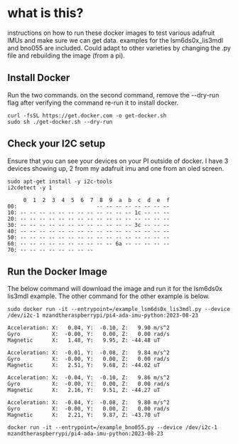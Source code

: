 # what is this?
instructions on how to run these docker images to test various adafruit IMUs and make sure we can get data. examples for the lsm6ds0x_lis3mdl and bno055 are included. Could adapt to other varieties by changing the .py file and rebuilding the image (from a pi).

## Install Docker
Run the two commands. on the second command, remove the --dry-run flag after verifying the command re-run it to install docker.
```
curl -fsSL https://get.docker.com -o get-docker.sh
sudo sh ./get-docker.sh --dry-run
```


## Check your I2C setup
Ensure that you can see your devices on your PI outside of docker. I have 3 devices showing up, 2 from my adafruit imu and one from an oled screen.

```
sudo apt-get install -y i2c-tools
i2cdetect -y 1
```
```
     0  1  2  3  4  5  6  7  8  9  a  b  c  d  e  f
00:                         -- -- -- -- -- -- -- --
10: -- -- -- -- -- -- -- -- -- -- -- -- 1c -- -- --
20: -- -- -- -- -- -- -- -- -- -- -- -- -- -- -- --
30: -- -- -- -- -- -- -- -- -- -- -- -- 3c -- -- --
40: -- -- -- -- -- -- -- -- -- -- -- -- -- -- -- --
50: -- -- -- -- -- -- -- -- -- -- -- -- -- -- -- --
60: -- -- -- -- -- -- -- -- -- -- 6a -- -- -- -- --
70: -- -- -- -- -- -- -- --
```

## Run the Docker Image
The below command will download the image and run it for the lsm6ds0x lis3mdl example. The other command for the other example is below.
```
sudo docker run -it --entrypoint=/example_lsm6ds0x_lis3mdl.py --device /dev/i2c-1 mzandtheraspberrypi/pi4-ada-imu-python:2023-08-23
```

```
Acceleration: X:   0.04, Y:  -0.10, Z:   9.90 m/s^2
Gyro          X:  -0.00, Y:   0.00, Z:   0.00 rad/s
Magnetic      X:   1.48, Y:   9.95, Z: -44.48 uT

Acceleration: X:  -0.01, Y:  -0.08, Z:   9.84 m/s^2
Gyro          X:  -0.00, Y:   0.00, Z:   0.00 rad/s
Magnetic      X:   2.51, Y:   9.68, Z: -44.02 uT

Acceleration: X:  -0.04, Y:  -0.10, Z:   9.86 m/s^2
Gyro          X:  -0.00, Y:   0.00, Z:   0.00 rad/s
Magnetic      X:   2.16, Y:   9.51, Z: -44.27 uT

Acceleration: X:  -0.04, Y:  -0.08, Z:   9.80 m/s^2
Gyro          X:  -0.00, Y:   0.00, Z:   0.00 rad/s
Magnetic      X:   2.21, Y:   9.87, Z: -43.70 uT
```

```
docker run -it --entrypoint=/example_bno055.py --device /dev/i2c-1 mzandtheraspberrypi/pi4-ada-imu-python:2023-08-23
```
